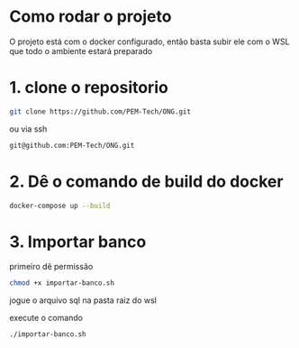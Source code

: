 # Como rodar o projeto

O projeto está com o docker configurado, então basta subir ele com o WSL que todo o ambiente estará preparado 

# 1. clone o repositorio

```bash
git clone https://github.com/PEM-Tech/ONG.git
```
ou via ssh
```bash
git@github.com:PEM-Tech/ONG.git
```
# 2. Dê o comando de build do docker
```bash
docker-compose up --build
```

# 3. Importar banco

primeiro dê permissão
```bash
chmod +x importar-banco.sh
```

jogue o arquivo sql na pasta raiz do wsl

execute o comando
```bash
./importar-banco.sh
```